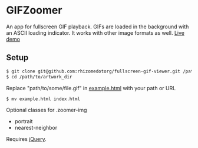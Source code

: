 GIFZoomer
=========

An app for fullscreen GIF playback. GIFs are loaded in the background with an ASCII loading indicator. It works with other image formats as well.
[Live demo](http://archive.rhizome.org/darling-rhizomeseries/jake1.html)

Setup
-----

```bash
$ git clone git@github.com:rhizomedotorg/fullscreen-gif-viewer.git /path/to/artwork_dir
$ cd /path/to/artwork_dir
```

Replace "path/to/some/file.gif" in [example.html](example.html) with your path or URL

```bash
$ mv example.html index.html
```

Optional classes for .zoomer-img
* portrait
* nearest-neighbor

Requires [jQuery](http://jquery.com/).
